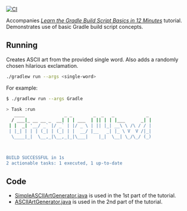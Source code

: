 [![CI](https://github.com/tkgregory/gradle-build-script-basics/actions/workflows/gradle.yml/badge.svg)](https://github.com/tkgregory/gradle-build-script-basics/actions/workflows/gradle.yml)

Accompanies *[Learn the Gradle Build Script Basics in 12 Minutes](https://youtu.be/-PgdjodNf7I)* tutorial. Demonstrates use of basic Gradle build script concepts.



## Running

Creates ASCII art from the provided single word. Also adds 
a randomly chosen hilarious exclamation.

```bash
./gradlew run --args <single-word>
```

For example:

```bash
$ ./gradlew run --args Gradle

> Task :run
   ____               _ _        _  _   _            _ 
  / ___|_ __ __ _  __| | | ___  | || | | |___      _| |
 | |  _| '__/ _` |/ _` | |/ _ \ | || |_| __\ \ /\ / / |
 | |_| | | | (_| | (_| | |  __/ |__   _| |_ \ V  V /|_|
  \____|_|  \__,_|\__,_|_|\___|    |_|  \__| \_/\_/ (_)



BUILD SUCCESSFUL in 1s
2 actionable tasks: 1 executed, 1 up-to-date
```

## Code

* [SimpleASCIIArtGenerator.java](src/main/java/com/tomgregory/SimpleASCIIArtGenerator.java) is used in the 1st part of the tutorial.
* [ASCIIArtGenerator.java](src/main/java/com/tomgregory/ASCIIArtGenerator.java) is used in the 2nd part of the tutorial.

